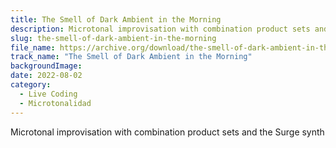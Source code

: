 ```yaml
---
title: The Smell of Dark Ambient in the Morning
description: Microtonal improvisation with combination product sets and the Surge synth
slug: the-smell-of-dark-ambient-in-the-morning
file_name: https://archive.org/download/the-smell-of-dark-ambient-in-the-morning/smell-of-dark-ambient-in-the-morning.mp3
track_name: "The Smell of Dark Ambient in the Morning"
backgroundImage:
date: 2022-08-02
category:
  - Live Coding
  - Microtonalidad
---
```


Microtonal improvisation with combination product sets and the Surge synth
